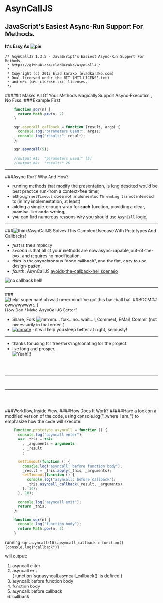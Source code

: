 # AsynCallJS
## JavaScript's Easiest Async-Run Support For Methods.
#### It's Easy As <img src="https://i.imgur.com/nupHZdW.png" alt="pie"/>

    /* AsynCallJS 1.3.5 - JavaScript's Easiest Async-Run Support For Methods.
     * https://github.com/eladkarako/AsynCallJS/
     *
     * Copyright (c) 2015 Elad Karako (eladkarako.com)
     * Dual licensed under the MIT (MIT-LICENSE.txt)
     * and GPL (GPL-LICENSE.txt) licenses.
     */

#####It Makes All Of Your Methods Magically Support Async-Execution <img src="https://i.imgur.com/ISy881a.png" alt=""/>, No Fuss.
###<img src="https://i.imgur.com/jCAWARC.png" alt=""/> Example First
```js
    function sqr(n) {
      return Math.pow(n, 2);
    }

    sqr.asyncall_callback = function (result, args) {
      console.log("parameters used:", args);
      console.log("result:", result);
    };

    sqr.asyncall(5);
    
    //output #1:  "parameters used:" [5]
    //output #2:  "result:" 25
```

<hr/>

###<img src="https://i.imgur.com/aB2Ug86.png" alt=""/>Async Run? Why And How?
 - running methods that modify the presentation, is long descited would be best practice run-from a context-free timer,
 - although `setTimeout` does not implemented `Threading` it is not intended to (in my implementation, at least).
 - adding a simple-enough wrap for **each** function, providing a clear, promise-like code-writing,
 - you can find numerous reasons why you should use `AsynCall` logic,

<hr/>

###<img src="https://i.imgur.com/3Cgm5bd.png" alt="think!" title="think!"/>AsynCallJS Solves This Complex Usecase With Prototypes And Callbacks!
 - *first* is the simplicity
 - *second* is that all of your methods are now async-capable, out-of-the-box, and requires no modification.
 - *third* is the asynchronous "done callback", and the flat, easy to use design-patten.
 - *fourth*: AsynCallJS [avoids-the-callback-hell scenario](http://callbackhell.com/) <br/>
<img src="https://i.imgur.com/6HEwGff.gif" alt="no callback hell!" title="no callback hell!" style="text-align:center;"/>

<hr/>

###<img src="https://i.imgur.com/8J8aUkr.png" title="help! superman! oh wait nevermind I've got this baseball bat..##BOOM## owwwwwww :..(" alt="help! superman! oh wait nevermind I've got this baseball bat..##BOOM## owwwwwww :..("/>How Can *I* Make AsynCallJS Better?
 - Share, Fork <img src="https://i.imgur.com/Jwn2fGl.png" alt="mmmm... fork...no.. wait...!" title="mmmm... fork...no.. wait...!"/>, Comment, EMail, Commit (not necessarily in that order..)
 - <a href="https://www.paypal.com/cgi-bin/webscr?cmd=_donations&business=7994YX29444PA&lc=IL&item_name=GitHub%20AsynCall%2eJS%20Donation&amount=5%2e00&currency_code=USD&bn=PP%2dDonationsBF%3abtn_donate_SM%2egif%3aNonHosted"><img src="https://i.imgur.com/ilcj8Ij.png?1" alt="donate" /></a> - it will help you sleep better at night, seriously!

<hr/>

-  thanks for using for free/fork'ing/donating for the project.
-  live long and prosper.
<br/><img src="https://i.imgur.com/4KFKvH2.png" alt="Yeah!!!" title="Yeah!!!"/>



<br/>
<br/>
<hr/>
<br/>
<hr/>
<br/>
<br/>

###Workflow, Inside View.
####How Does It Work?
#####Have a look on a modified version of the code, using console.log("..where I am..") to emphasize how the code will execute.
```js
    Function.prototype.asyncall = function () {
      console.log("asyncall enter");
      var _this = this
        , _arguments = arguments
        , _result
        ;

      setTimeout(function () {
        console.log("asyncall: before function body");
        _result = _this.apply(_this, _arguments);
        setTimeout(function () {
          console.log("asyncall: before callback");
          _this.asyncall_callback(_result, _arguments)
        }, 10);
      }, 10);

      console.log("asyncall exit");
      return _this;
    };

    function sqr(n) {
      console.log("function body");
      return Math.pow(n, 2);
    }
```

running `sqr.asyncall(10).asyncall_callback = function(){console.log("callback")}`

will output:
<ol>
<li>asyncall enter</li>
<li>
asyncall exit<br/>
( function `sqr.asyncall.asyncall_callback()` is defined )
</li>
<li>asyncall: before function body</li>
<li>function body</li>
<li>asyncall: before callback</li>
<li>callback</li>
</ol>



